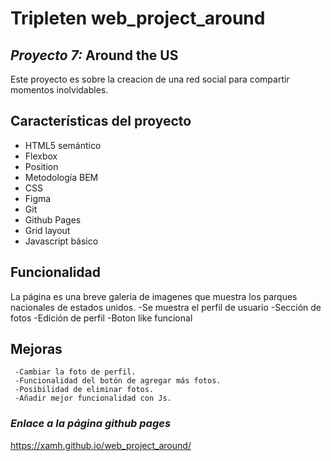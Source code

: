 # Tripleten web_project_around
## _Proyecto 7:_ Around the US

Este proyecto es sobre la creacion de una red social para compartir momentos inolvidables.

## Características del proyecto

- HTML5 semántico
- Flexbox
- Position
- Metodología BEM
- CSS
- Figma
- Git
- Github Pages
- Grid layout
- Javascript básico

## Funcionalidad

La página es una breve galeria de imagenes que muestra los parques nacionales de estados unidos.
    -Se muestra el perfil de usuario
    -Sección de fotos
    -Edición de perfil
    -Boton like funcional

## Mejoras

     -Cambiar la foto de perfil.
     -Funcionalidad del botón de agregar más fotos.
     -Posibilidad de eliminar fotos.
     -Añadir mejor funcionalidad con Js.

### *Enlace a la página github pages*
https://xamh.github.io/web_project_around/